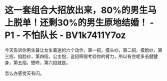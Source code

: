 # 这一套组合大招放出来，80%的男生马上脱单！还剩30%的男生原地结婚！ - P1 - 不怕队长 - BV1k7411Y7oz

今天告诉你男生最让女生着迷的六个动作，第一招，摸头纱，第二招，摸脸纱，第三招，掐脸纱，第四招，公主抱，这招啊很考验你的臂力，所以有空呢多去健健身，第五招，壁咚，第六招就是。

怎么办感觉天有闪。